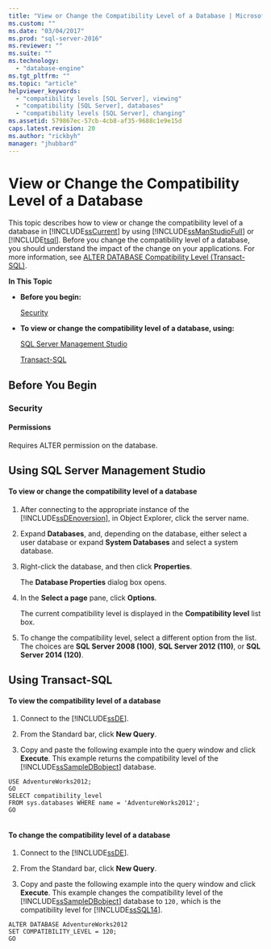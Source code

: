 ```yaml
---
title: "View or Change the Compatibility Level of a Database | Microsoft Docs"
ms.custom: ""
ms.date: "03/04/2017"
ms.prod: "sql-server-2016"
ms.reviewer: ""
ms.suite: ""
ms.technology: 
  - "database-engine"
ms.tgt_pltfrm: ""
ms.topic: "article"
helpviewer_keywords: 
  - "compatibility levels [SQL Server], viewing"
  - "compatibility [SQL Server], databases"
  - "compatibility levels [SQL Server], changing"
ms.assetid: 579867ec-57cb-4cb8-af35-9688c1e9e15d
caps.latest.revision: 20
ms.author: "rickbyh"
manager: "jhubbard"
---
```

# View or Change the Compatibility Level of a Database
  This topic describes how to view or change the compatibility level of a database in [!INCLUDE[ssCurrent](../../advanced-analytics/r-services/includes/sscurrent-md.md)] by using [!INCLUDE[ssManStudioFull](../../advanced-analytics/r-services/includes/ssmanstudiofull-md.md)] or [!INCLUDE[tsql](../../advanced-analytics/r-services/includes/tsql-md.md)]. Before you change the compatibility level of a database, you should understand the impact of the change on your applications. For more information, see [ALTER DATABASE Compatibility Level &#40;Transact-SQL&#41;](../Topic/ALTER%20DATABASE%20Compatibility%20Level%20\(Transact-SQL\).md).  
  
 **In This Topic**  
  
-   **Before you begin:**  
  
     [Security](#Security)  
  
-   **To view or change the compatibility level of a database, using:**  
  
     [SQL Server Management Studio](#SSMSProcedure)  
  
     [Transact-SQL](#TsqlProcedure)  
  
##  <a name="BeforeYouBegin"></a> Before You Begin  
  
###  <a name="Security"></a> Security  
  
####  <a name="Permissions"></a> Permissions  
 Requires ALTER permission on the database.  
  
##  <a name="SSMSProcedure"></a> Using SQL Server Management Studio  
  
#### To view or change the compatibility level of a database  
  
1.  After connecting to the appropriate instance of the [!INCLUDE[ssDEnoversion](../../analysis-services/instances/install/windows/includes/ssdenoversion-md.md)], in Object Explorer, click the server name.  
  
2.  Expand **Databases**, and, depending on the database, either select a user database or expand **System Databases** and select a system database.  
  
3.  Right-click the database, and then click **Properties**.  
  
     The **Database Properties** dialog box opens.  
  
4.  In the **Select a page** pane, click **Options**.  
  
     The current compatibility level is displayed in the **Compatibility level** list box.  
  
5.  To change the compatibility level, select a different option from the list. The choices are **SQL Server 2008 (100)**, **SQL Server 2012 (110)**, or **SQL Server 2014 (120)**.  
  
##  <a name="TsqlProcedure"></a> Using Transact-SQL  
  
#### To view the compatibility level of a database  
  
1.  Connect to the [!INCLUDE[ssDE](../../analysis-services/instances/install/windows/includes/ssde-md.md)].  
  
2.  From the Standard bar, click **New Query**.  
  
3.  Copy and paste the following example into the query window and click **Execute**. This example returns the compatibility level of the [!INCLUDE[ssSampleDBobject](../../database-engine/availability-groups/windows/includes/sssampledbobject-md.md)] database.  
  
```tsql  
USE AdventureWorks2012;  
GO  
SELECT compatibility_level  
FROM sys.databases WHERE name = 'AdventureWorks2012';  
GO  
  
```  
  
#### To change the compatibility level of a database  
  
1.  Connect to the [!INCLUDE[ssDE](../../analysis-services/instances/install/windows/includes/ssde-md.md)].  
  
2.  From the Standard bar, click **New Query**.  
  
3.  Copy and paste the following example into the query window and click **Execute**. This example changes the compatibility level of the [!INCLUDE[ssSampleDBobject](../../database-engine/availability-groups/windows/includes/sssampledbobject-md.md)] database to `120,` which is the compatibility level for [!INCLUDE[ssSQL14](../../analysis-services/includes/sssql14-md.md)].  
  
```tsql  
ALTER DATABASE AdventureWorks2012  
SET COMPATIBILITY_LEVEL = 120;  
GO  
```  
  
  